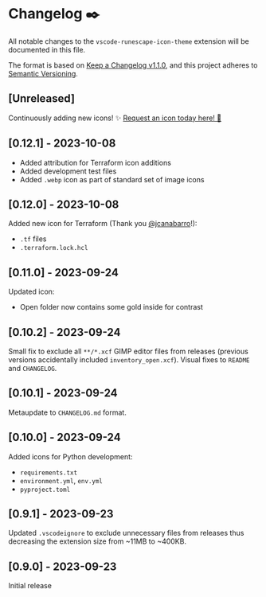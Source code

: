 # Changelog ✒️

All notable changes to the `vscode-runescape-icon-theme` extension will be documented in this file.

The format is based on [Keep a Changelog v1.1.0](https://keepachangelog.com/en/1.1.0/),
and this project adheres to [Semantic Versioning](https://semver.org/spec/v2.0.0.html).

## [Unreleased]

Continuously adding new icons! ✨ [Request an icon today here! 🎉](https://github.com/392781/vscode-runescape-icon-theme/issues/new/choose) 

## [0.12.1] - 2023-10-08

* Added attribution for Terraform icon additions
* Added development test files
* Added `.webp` icon as part of standard set of image icons

## [0.12.0] - 2023-10-08

 Added new icon for Terraform (Thank you [@jcanabarro](https://github.com/jcanabarro)!):
- `.tf` files
- `.terraform.lock.hcl`

## [0.11.0] - 2023-09-24

Updated icon:
- Open folder now contains some gold inside for contrast

## [0.10.2] - 2023-09-24

Small fix to exclude all `**/*.xcf` GIMP editor files from releases (previous versions accidentally included `inventory_open.xcf`). Visual fixes to `README` and `CHANGELOG`.

## [0.10.1] - 2023-09-24

Metaupdate to `CHANGELOG.md` format.

## [0.10.0] - 2023-09-24

Added icons for Python development:
- `requirements.txt`
- `environment.yml`, `env.yml`
- `pyproject.toml`

## [0.9.1] - 2023-09-23

Updated `.vscodeignore` to exclude unnecessary files from releases thus decreasing the extension size from ~11MB to ~400KB.

## [0.9.0] - 2023-09-23

Initial release

